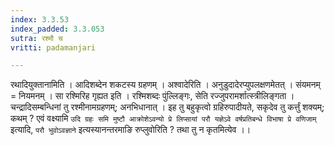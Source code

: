 ```yaml
---
index: 3.3.53
index_padded: 3.3.053
sutra: रश्मौ च
vritti: padamanjari

---
```

रथादियुक्तानामिति । आदिशब्देन शकटस्य ग्रहणम् । अश्वादेरिति । अनुडुदादेरप्युपलक्षणमेतत् । संयमनम् = नियमनम् । सा रश्मिरिह गृह्यत इति । रश्मिशब्दः पुंल्लिङ्गः, सेति रज्जुपरामर्शात्स्त्रीलिङ्गता । चन्द्रादिसम्बन्धिनां तु रश्मीनामग्रहणम्; अनभिधानात् । इह तु बहुकृत्वो ग्रहिरुपादीयते, सकृदेव तु कर्त्तुं शक्यम्; कथम् ? एवं वक्ष्यामि `उदि ग्रहः समि मुष्टौ आक्रोशेऽवन्यो प्रे लिप्सायां परौ यज्ञेऽवे वर्षप्रतिबन्धे विभाषा प्रे वणिजाम्` इत्यादि, `परौ भुवोऽवज्ञाने` इत्यस्यानन्तरमाङि रुप्लुवोरिति ? तथा तु न कृतमित्येव ।।